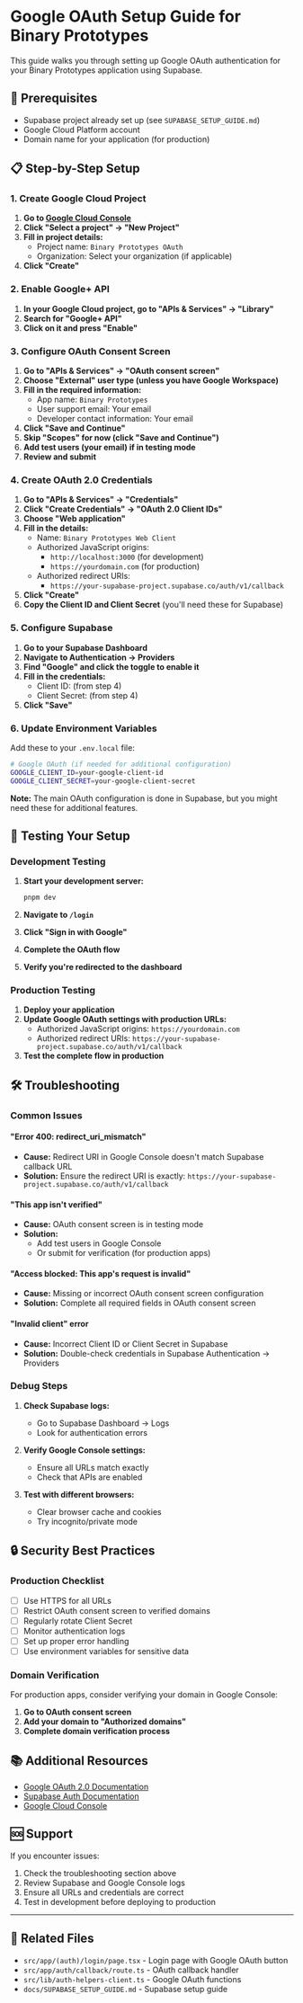 # Google OAuth Setup Guide for Binary Prototypes

This guide walks you through setting up Google OAuth authentication for your Binary Prototypes application using Supabase.

## 🚀 Prerequisites

- Supabase project already set up (see `SUPABASE_SETUP_GUIDE.md`)
- Google Cloud Platform account
- Domain name for your application (for production)

## 📋 Step-by-Step Setup

### 1. Create Google Cloud Project

1. **Go to [Google Cloud Console](https://console.cloud.google.com/)**
2. **Click "Select a project" → "New Project"**
3. **Fill in project details:**
   - Project name: `Binary Prototypes OAuth`
   - Organization: Select your organization (if applicable)
4. **Click "Create"**

### 2. Enable Google+ API

1. **In your Google Cloud project, go to "APIs & Services" → "Library"**
2. **Search for "Google+ API"**
3. **Click on it and press "Enable"**

### 3. Configure OAuth Consent Screen

1. **Go to "APIs & Services" → "OAuth consent screen"**
2. **Choose "External" user type (unless you have Google Workspace)**
3. **Fill in the required information:**
   - App name: `Binary Prototypes`
   - User support email: Your email
   - Developer contact information: Your email
4. **Click "Save and Continue"**
5. **Skip "Scopes" for now (click "Save and Continue")**
6. **Add test users (your email) if in testing mode**
7. **Review and submit**

### 4. Create OAuth 2.0 Credentials

1. **Go to "APIs & Services" → "Credentials"**
2. **Click "Create Credentials" → "OAuth 2.0 Client IDs"**
3. **Choose "Web application"**
4. **Fill in the details:**
   - Name: `Binary Prototypes Web Client`
   - Authorized JavaScript origins:
     - `http://localhost:3000` (for development)
     - `https://yourdomain.com` (for production)
   - Authorized redirect URIs:
     - `https://your-supabase-project.supabase.co/auth/v1/callback`
5. **Click "Create"**
6. **Copy the Client ID and Client Secret** (you'll need these for Supabase)

### 5. Configure Supabase

1. **Go to your Supabase Dashboard**
2. **Navigate to Authentication → Providers**
3. **Find "Google" and click the toggle to enable it**
4. **Fill in the credentials:**
   - Client ID: (from step 4)
   - Client Secret: (from step 4)
5. **Click "Save"**

### 6. Update Environment Variables

Add these to your `.env.local` file:

```bash
# Google OAuth (if needed for additional configuration)
GOOGLE_CLIENT_ID=your-google-client-id
GOOGLE_CLIENT_SECRET=your-google-client-secret
```

**Note:** The main OAuth configuration is done in Supabase, but you might need these for additional features.

## 🔧 Testing Your Setup

### Development Testing

1. **Start your development server:**
   ```bash
   pnpm dev
   ```

2. **Navigate to `/login`**
3. **Click "Sign in with Google"**
4. **Complete the OAuth flow**
5. **Verify you're redirected to the dashboard**

### Production Testing

1. **Deploy your application**
2. **Update Google OAuth settings with production URLs:**
   - Authorized JavaScript origins: `https://yourdomain.com`
   - Authorized redirect URIs: `https://your-supabase-project.supabase.co/auth/v1/callback`
3. **Test the complete flow in production**

## 🛠️ Troubleshooting

### Common Issues

#### "Error 400: redirect_uri_mismatch"
- **Cause:** Redirect URI in Google Console doesn't match Supabase callback URL
- **Solution:** Ensure the redirect URI is exactly: `https://your-supabase-project.supabase.co/auth/v1/callback`

#### "This app isn't verified"
- **Cause:** OAuth consent screen is in testing mode
- **Solution:** 
  - Add test users in Google Console
  - Or submit for verification (for production apps)

#### "Access blocked: This app's request is invalid"
- **Cause:** Missing or incorrect OAuth consent screen configuration
- **Solution:** Complete all required fields in OAuth consent screen

#### "Invalid client" error
- **Cause:** Incorrect Client ID or Client Secret in Supabase
- **Solution:** Double-check credentials in Supabase Authentication → Providers

### Debug Steps

1. **Check Supabase logs:**
   - Go to Supabase Dashboard → Logs
   - Look for authentication errors

2. **Verify Google Console settings:**
   - Ensure all URLs match exactly
   - Check that APIs are enabled

3. **Test with different browsers:**
   - Clear browser cache and cookies
   - Try incognito/private mode

## 🔒 Security Best Practices

### Production Checklist

- [ ] Use HTTPS for all URLs
- [ ] Restrict OAuth consent screen to verified domains
- [ ] Regularly rotate Client Secret
- [ ] Monitor authentication logs
- [ ] Set up proper error handling
- [ ] Use environment variables for sensitive data

### Domain Verification

For production apps, consider verifying your domain in Google Console:

1. **Go to OAuth consent screen**
2. **Add your domain to "Authorized domains"**
3. **Complete domain verification process**

## 📚 Additional Resources

- [Google OAuth 2.0 Documentation](https://developers.google.com/identity/protocols/oauth2)
- [Supabase Auth Documentation](https://supabase.com/docs/guides/auth)
- [Google Cloud Console](https://console.cloud.google.com/)

## 🆘 Support

If you encounter issues:

1. Check the troubleshooting section above
2. Review Supabase and Google Console logs
3. Ensure all URLs and credentials are correct
4. Test in development before deploying to production

---

## 📁 Related Files

- `src/app/(auth)/login/page.tsx` - Login page with Google OAuth button
- `src/app/auth/callback/route.ts` - OAuth callback handler
- `src/lib/auth-helpers-client.ts` - Google OAuth functions
- `docs/SUPABASE_SETUP_GUIDE.md` - Supabase setup guide
